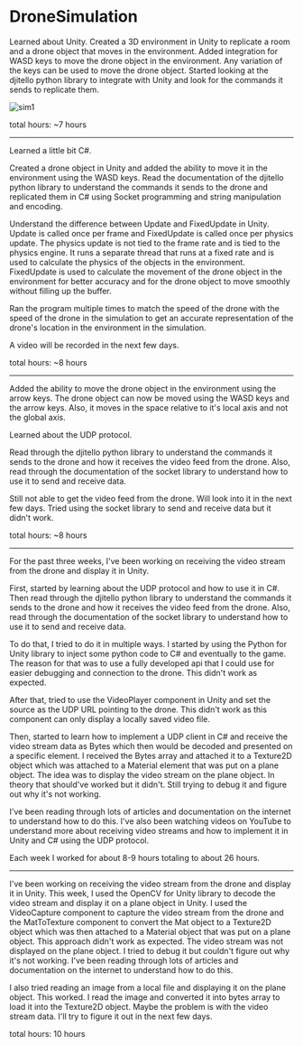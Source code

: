 # DroneSimulation

Learned about Unity.
Created a 3D environment in Unity to replicate a room and a drone object that moves in the environment.
Added integration for WASD keys to move the drone object in the environment. Any variation of the keys can be used to move the drone object.
Started looking at the djitello python library to integrate with Unity and look for the commands it sends to replicate them.

<!-- addgif here -->

![sim1](images/droneSim.gif)

total hours: ~7 hours

---

Learned a little bit C#.

Created a drone object in Unity and added the ability to move it in the environment using the WASD keys. Read the documentation of the djitello python library to understand the commands it sends to the drone and replicated them in C# using Socket programming and string manipulation and encoding.

Understand the difference between Update and FixedUpdate in Unity. Update is called once per frame and FixedUpdate is called once per physics update. The physics update is not tied to the frame rate and is tied to the physics engine. It runs a separate thread that runs at a fixed rate and is used to calculate the physics of the objects in the environment. FixedUpdate is used to calculate the movement of the drone object in the environment for better accuracy and for the drone object to move smoothly without filling up the buffer.

Ran the program multiple times to match the speed of the drone with the speed of the drone in the simulation to get an accurate representation of the drone's location in the environment in the simulation.

A video will be recorded in the next few days.

total hours: ~8 hours

---

Added the ability to move the drone object in the environment using the arrow keys. The drone object can now be moved using the WASD keys and the arrow keys. Also, it moves in the space relative to it's local axis and not the global axis.

Learned about the UDP protocol.

Read through the djitello python library to understand the commands it sends to the drone and how it receives the video feed from the drone. Also, read through the documentation of the socket library to understand how to use it to send and receive data.

Still not able to get the video feed from the drone. Will look into it in the next few days. Tried using the socket library to send and receive data but it didn't work.

total hours: ~8 hours

---

For the past three weeks, I've been working on receiving the video stream from the drone and display it in Unity.

First, started by learning about the UDP protocol and how to use it in C#. Then read through the djitello python library to understand the commands it sends to the drone and how it receives the video feed from the drone. Also, read through the documentation of the socket library to understand how to use it to send and receive data.

To do that, I tried to do it in multiple ways. I started by using the Python for Unity library to inject some python code to C# and eventually to the game. The reason for that was to use a fully developed api that I could use for easier debugging and connection to the drone. This didn't work as expected.

After that, tried to use the VideoPlayer component in Unity and set the source as the UDP URL pointing to the drone. This didn't work as this component can only display a locally saved video file.

Then, started to learn how to implement a UDP client in C# and receive the video stream data as Bytes which then would be decoded and presented on a specific element. I received the Bytes array and attached it to a Texture2D object which was attached to a Material element that was put on a plane object. The idea was to display the video stream on the plane object. In theory that should've worked but it didn't. Still trying to debug it and figure out why it's not working.

I've been reading through lots of articles and documentation on the internet to understand how to do this. I've also been watching videos on YouTube to understand more about receiving video streams and how to implement it in Unity and C# using the UDP protocol.

Each week I worked for about 8-9 hours totaling to about 26 hours.

---

I've been working on receiving the video stream from the drone and display it in Unity. This week, I used the OpenCV for Unity library to decode the video stream and display it on a plane object in Unity. I used the VideoCapture component to capture the video stream from the drone and the MatToTexture component to convert the Mat object to a Texture2D object which was then attached to a Material object that was put on a plane object. This approach didn't work as expected. The video stream was not displayed on the plane object. I tried to debug it but couldn't figure out why it's not working. I've been reading through lots of articles and documentation on the internet to understand how to do this.

I also tried reading an image from a local file and displaying it on the plane object. This worked. I read the image and converted it into bytes array to load it into the Texture2D object. Maybe the problem is with the video stream data. I'll try to figure it out in the next few days.

total hours: 10 hours
